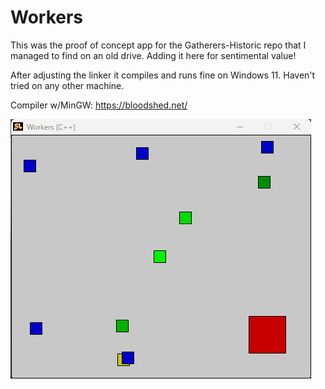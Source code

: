 # Workers

This was the proof of concept app for the Gatherers-Historic repo that I managed to find on an old drive. Adding it here for sentimental value!

After adjusting the linker it compiles and runs fine on Windows 11. Haven't tried on any other machine.

Compiler w/MinGW: https://bloodshed.net/

![Demo](Workers.gif)
